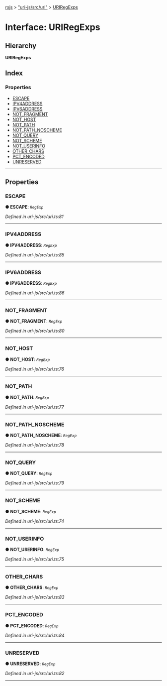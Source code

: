 [rxjs](../README.md) > ["uri-js/src/uri"](../modules/_uri_js_src_uri_.md) > [URIRegExps](../interfaces/_uri_js_src_uri_.uriregexps.md)

# Interface: URIRegExps

## Hierarchy

**URIRegExps**

## Index

### Properties

* [ESCAPE](_uri_js_src_uri_.uriregexps.md#escape)
* [IPV4ADDRESS](_uri_js_src_uri_.uriregexps.md#ipv4address)
* [IPV6ADDRESS](_uri_js_src_uri_.uriregexps.md#ipv6address)
* [NOT_FRAGMENT](_uri_js_src_uri_.uriregexps.md#not_fragment)
* [NOT_HOST](_uri_js_src_uri_.uriregexps.md#not_host)
* [NOT_PATH](_uri_js_src_uri_.uriregexps.md#not_path)
* [NOT_PATH_NOSCHEME](_uri_js_src_uri_.uriregexps.md#not_path_noscheme)
* [NOT_QUERY](_uri_js_src_uri_.uriregexps.md#not_query)
* [NOT_SCHEME](_uri_js_src_uri_.uriregexps.md#not_scheme)
* [NOT_USERINFO](_uri_js_src_uri_.uriregexps.md#not_userinfo)
* [OTHER_CHARS](_uri_js_src_uri_.uriregexps.md#other_chars)
* [PCT_ENCODED](_uri_js_src_uri_.uriregexps.md#pct_encoded)
* [UNRESERVED](_uri_js_src_uri_.uriregexps.md#unreserved)

---

## Properties

<a id="escape"></a>

###  ESCAPE

**● ESCAPE**: *`RegExp`*

*Defined in uri-js/src/uri.ts:81*

___
<a id="ipv4address"></a>

###  IPV4ADDRESS

**● IPV4ADDRESS**: *`RegExp`*

*Defined in uri-js/src/uri.ts:85*

___
<a id="ipv6address"></a>

###  IPV6ADDRESS

**● IPV6ADDRESS**: *`RegExp`*

*Defined in uri-js/src/uri.ts:86*

___
<a id="not_fragment"></a>

###  NOT_FRAGMENT

**● NOT_FRAGMENT**: *`RegExp`*

*Defined in uri-js/src/uri.ts:80*

___
<a id="not_host"></a>

###  NOT_HOST

**● NOT_HOST**: *`RegExp`*

*Defined in uri-js/src/uri.ts:76*

___
<a id="not_path"></a>

###  NOT_PATH

**● NOT_PATH**: *`RegExp`*

*Defined in uri-js/src/uri.ts:77*

___
<a id="not_path_noscheme"></a>

###  NOT_PATH_NOSCHEME

**● NOT_PATH_NOSCHEME**: *`RegExp`*

*Defined in uri-js/src/uri.ts:78*

___
<a id="not_query"></a>

###  NOT_QUERY

**● NOT_QUERY**: *`RegExp`*

*Defined in uri-js/src/uri.ts:79*

___
<a id="not_scheme"></a>

###  NOT_SCHEME

**● NOT_SCHEME**: *`RegExp`*

*Defined in uri-js/src/uri.ts:74*

___
<a id="not_userinfo"></a>

###  NOT_USERINFO

**● NOT_USERINFO**: *`RegExp`*

*Defined in uri-js/src/uri.ts:75*

___
<a id="other_chars"></a>

###  OTHER_CHARS

**● OTHER_CHARS**: *`RegExp`*

*Defined in uri-js/src/uri.ts:83*

___
<a id="pct_encoded"></a>

###  PCT_ENCODED

**● PCT_ENCODED**: *`RegExp`*

*Defined in uri-js/src/uri.ts:84*

___
<a id="unreserved"></a>

###  UNRESERVED

**● UNRESERVED**: *`RegExp`*

*Defined in uri-js/src/uri.ts:82*

___

